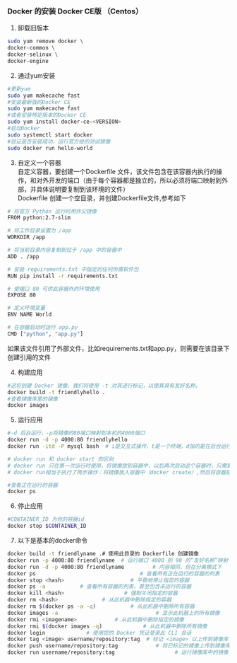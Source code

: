 ### Docker 的安装 Docker CE版 （Centos）

1. 卸载旧版本
```bash 
sudo yum remove docker \
docker-common \
docker-selinux \
docker-engine
```
2. 通过yum安装
```bash 
#更新yum
sudo yum makecache fast
#安装最新版的Docker CE
sudo yum makecache fast
#或者安装特定版本的Docker CE
sudo yum install docker-ce-<VERSION>
#启动Docker
sudo systemctl start docker
#验证是否安装成功，运行官方给的测试镜像
sudo docker run hello-world
```

3. 自定义一个容器  
自定义容器，要创建一个Dockerfile 文件，该文件包含在该容器内执行的操作，和对外开发的端口（由于每个容器都是独立的，所以必须将端口映射到外部，并具体说明要复制到该环境的文件）  
Dockerfile
创建一个空目录，并创建Dockerfile文件,参考如下
```bash
# 将官方 Python 运行时用作父镜像
FROM python:2.7-slim

# 将工作目录设置为 /app
WORKDIR /app

# 将当前目录内容复制到位于 /app 中的容器中
ADD . /app

# 安装 requirements.txt 中指定的任何所需软件包
RUN pip install -r requirements.txt

# 使端口 80 可供此容器外的环境使用
EXPOSE 80

# 定义环境变量
ENV NAME World

# 在容器启动时运行 app.py
CMD ["python", "app.py"]
```
如果该文件引用了外部文件，比如requirements.txt和app.py，则需要在该目录下创建引用的文件

4. 构建应用
```bash
#这将创建 Docker 镜像，我们将使用 -t 对其进行标记，以使其具有友好名称。
docker build -t friendlyhello .
#查看镜像库里的镜像
docker images
```
5. 运行应用
```bash
#-d 后台运行，-p将镜像的80端口映射到本机的4000端口
docker run -d -p 4000:80 friendlyhello
docker run -itd -P mysql bash  # i是交互式操作，t是一个终端，d指的是在后台运行，-P指在本地生成一个随机端口，用来映射mysql的默认3306端口，mysql指运行mysql镜像，bash指创建一个交互式shell

# docker run 和 docker start 的区别
# docker run 只在第一次运行时使用，将镜像放到容器中，以后再次启动这个容器时，只需要使用命令docker start 即可。
# docker run相当于执行了两步操作：将镜像放入容器中（docker create）,然后将容器启动，使之变成运行时容器（docker start）。

#查看正在运行的容器
docker ps
```
6. 停止应用
```bash
#CONTAINER_ID 为你的容器id
docker stop $CONTAINER_ID
```

7. 以下是基本的docker命令
```bash
docker build -t friendlyname .# 使用此目录的 Dockerfile 创建镜像
docker run -p 4000:80 friendlyname  # 运行端口 4000 到 90 的“友好名称”映射
docker run -d -p 4000:80 friendlyname         # 内容相同，但在分离模式下
docker ps                                 # 查看所有正在运行的容器的列表
docker stop <hash>                     # 平稳地停止指定的容器
docker ps -a           # 查看所有容器的列表，甚至包含未运行的容器
docker kill <hash>                   # 强制关闭指定的容器
docker rm <hash>              # 从此机器中删除指定的容器
docker rm $(docker ps -a -q)           # 从此机器中删除所有容器
docker images -a                               # 显示此机器上的所有镜像
docker rmi <imagename>            # 从此机器中删除指定的镜像
docker rmi $(docker images -q)             # 从此机器中删除所有镜像
docker login             # 使用您的 Docker 凭证登录此 CLI 会话
docker tag <image> username/repository:tag  # 标记 <image> 以上传到镜像库
docker push username/repository:tag            # 将已标记的镜像上传到镜像库
docker run username/repository:tag                   # 运行镜像库中的镜像
```






